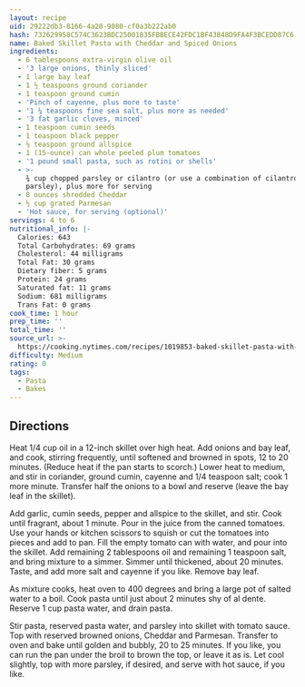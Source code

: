 ```yaml
---
layout: recipe
uid: 29222db3-8166-4a20-9080-cf0a3b222ab0
hash: 732629958C574C3623BDC25001835FBBECE42FDC1BF43848D9FA4F3BCEDD87C6
name: Baked Skillet Pasta with Cheddar and Spiced Onions
ingredients:
  - 6 tablespoons extra-virgin olive oil
  - '3 large onions, thinly sliced'
  - 1 large bay leaf
  - 1 ½ teaspoons ground coriander
  - 1 teaspoon ground cumin
  - 'Pinch of cayenne, plus more to taste'
  - '1 ¼ teaspoons fine sea salt, plus more as needed'
  - '3 fat garlic cloves, minced'
  - 1 teaspoon cumin seeds
  - 1 teaspoon black pepper
  - ⅛ teaspoon ground allspice
  - 1 (15-ounce) can whole peeled plum tomatoes
  - '1 pound small pasta, such as rotini or shells'
  - >-
    ¾ cup chopped parsley or cilantro (or use a combination of cilantro and
    parsley), plus more for serving
  - 8 ounces shredded Cheddar
  - ½ cup grated Parmesan
  - 'Hot sauce, for serving (optional)'
servings: 4 to 6
nutritional_info: |-
  Calories: 643
  Total Carbohydrates: 69 grams
  Cholesterol: 44 milligrams
  Total Fat: 30 grams
  Dietary fiber: 5 grams
  Protein: 24 grams
  Saturated fat: 11 grams
  Sodium: 681 milligrams
  Trans Fat: 0 grams
cook_time: 1 hour
prep_time: ''
total_time: ''
source_url: >-
  https://cooking.nytimes.com/recipes/1019853-baked-skillet-pasta-with-cheddar-and-spiced-onions?emc=edit_ck_20190106&nl=cooking&nlid=6940742920190106&te=1
difficulty: Medium
rating: 0
tags:
  - Pasta
  - Bakes
---
```


## Directions

Heat 1/4 cup oil in a 12-inch skillet over high heat. Add onions and bay leaf, and cook, stirring frequently, until softened and browned in spots, 12 to 20 minutes. (Reduce heat if the pan starts to scorch.) Lower heat to medium, and stir in coriander, ground cumin, cayenne and 1/4 teaspoon salt; cook 1 more minute. Transfer half the onions to a bowl and reserve (leave the bay leaf in the skillet).

Add garlic, cumin seeds, pepper and allspice to the skillet, and stir. Cook until fragrant, about 1 minute. Pour in the juice from the canned tomatoes. Use your hands or kitchen scissors to squish or cut the tomatoes into pieces and add to pan. Fill the empty tomato can with water, and pour into the skillet. Add remaining 2 tablespoons oil and remaining 1 teaspoon salt, and bring mixture to a simmer. Simmer until thickened, about 20 minutes. Taste, and add more salt and cayenne if you like. Remove bay leaf.

As mixture cooks, heat oven to 400 degrees and bring a large pot of salted water to a boil. Cook pasta until just about 2 minutes shy of al dente. Reserve 1 cup pasta water, and drain pasta.

Stir pasta, reserved pasta water, and parsley into skillet with tomato sauce. Top with reserved browned onions, Cheddar and Parmesan. Transfer to oven and bake until golden and bubbly, 20 to 25 minutes. If you like, you can run the pan under the broil to brown the top, or leave it as is. Let cool slightly, top with more parsley, if desired, and serve with hot sauce, if you like.
